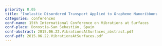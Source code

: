 ```yaml
---
priority: 0.05
title: "Inelastic Disordered Transport Applied to Graphene Nanoribbons with Hydroxyl Impurities"
categories: conferences
conf-name: 15th International Conference on Vibrations at Surfaces
conf-place: Donostia-San Sebastián, Spain
conf-abstract: 2015.06.22.VibrationsAtSurfaces_abstract.pdf
conf-pdf: 2015.06.22.VibrationsAtSurfaces.pdf
---
```

